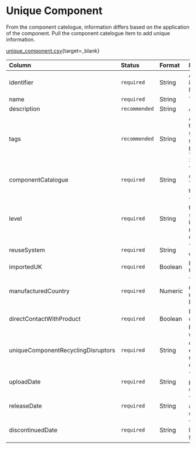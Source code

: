 # Unique Component

From the component catelogue, information differs based on the application of the component. Pull the component catelogue item to add unique information.

[unique_component.csv](https://github.com/OpenDataManchester/PPP/blob/main/docs/8_Supporting_Files/8_1_3_Unique_Component_Template.csv){target=_blank}

|Column|Status|Format|Notes|
|:-|:-|:-|:-|
|identifier|`required`|String|A globally unique identifier. See identifiers section for information on how to construct this identifier|
|name|`required`|String|The name of this component.|
|description|`recommended`|String|A brief description of this component.|
|tags|`recommended`|String|A list of identifiers that might be used to identify the component in other systems. For example: bar codes or global trade item number (gtin). To provide tags please follow this format. `tagName1: identifier1; tagName2: identifier2`|
|componentCatalogue|`required`|String|The unique identifier of the component that this row relates to. There must be an equivalent record in the `component_Catalogue` data|
|level|`required`|String|The component level of packaging in the system `i.e., primary, secondary, tertiary`. Use the identifier of the level that this row relates to. The entry here should be drawn from the level controlled list.|
|reuseSystem|`required`|String|The system that facilitates the reuse of the component  `e.g., Loop`|
|importedUK|`required`|Boolean|Is the component manufactured in the UK?|
|manufacturedCountry|`required`|Numeric|The country the component was manufactured in. Use the country numeric [ISO codes](https://www.iban.com/country-codes) as described in the ISO 3166 international standard.|
|directContactWithProduct|`required`|Boolean|Does the component come into direct contact with the product before purchased by a consumer?|
|uniqueComponentRecyclingDisruptors|`required`|String|What challenges the unique component has for recycling. The entry should be the uniqueComponentRecyclingDisruptors controlled list identifier.|
|uploadDate|`required`|String|The date that the component was provided/last updated. Use the format `dd/mm/yyyy`.|
|releaseDate|`required`|String|The date that the component will be available to use. Use the format `dd/mm/yyyy`.|
|discontinuedDate|`required`|String|The date that the component will no longer be available to use. Use the format `dd/mm/yyyy`.|


